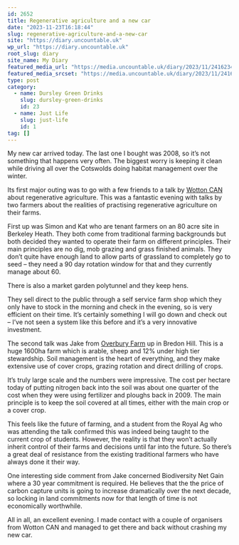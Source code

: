 ```yaml
---
id: 2652
title: Regenerative agriculture and a new car
date: "2023-11-23T16:18:44"
slug: regenerative-agriculture-and-a-new-car
site: "https://diary.uncountable.uk"
wp_url: "https://diary.uncountable.uk"
root_slug: diary
site_name: My Diary
featured_media_url: "https://media.uncountable.uk/diary/2023/11/24162346/IMG20231123083615.webp"
featured_media_srcset: "https://media.uncountable.uk/diary/2023/11/24162346/IMG20231123083615-300x217.webp 300w, https://media.uncountable.uk/diary/2023/11/24162346/IMG20231123083615-1024x742.webp 1024w, https://media.uncountable.uk/diary/2023/11/24162346/IMG20231123083615-150x150.webp 150w, https://media.uncountable.uk/diary/2023/11/24162346/IMG20231123083615-640x464.webp 640w, https://media.uncountable.uk/diary/2023/11/24162346/IMG20231123083615.webp 2000w"
type: post
category:
  - name: Dursley Green Drinks
    slug: dursley-green-drinks
    id: 23
  - name: Just Life
    slug: just-life
    id: 1
tag: []
---
```



<p>My new car arrived today.  The last one I bought was 2008, so it&#8217;s not something that happens very often.  The biggest worry is keeping it clean while driving all over the Cotswolds doing habitat management over the winter.  </p>



<p>Its first major outing was to go with a few friends to a talk by <a href="http://www.wottonareacan.org/">Wotton CAN</a> about regenerative agriculture.  This was a fantastic evening with talks by two farmers about the realities of practising regenerative agriculture on their farms.  </p>



<p>First up was Simon and Kat who are tenant farmers on an 80 acre site in Berkeley Heath.  They both come from traditional farming backgrounds but both decided they wanted to operate their farm on different principles.  Their main principles are no dig, mob grazing and grass finished animals.  They don&#8217;t quite have enough land to allow parts of grassland to completely go to seed &#8211; they need a 90 day rotation window for that and they currently manage about 60.  </p>



<p>There is also a market garden polytunnel and they keep hens.</p>



<p>They sell direct to the public through a self service farm shop which they only have to stock in the morning and check in the evening, so is very efficient on their time.  It&#8217;s certainly something I will go down and check out &#8211; I&#8217;ve not seen a system like this before and it&#8217;s a very innovative investment.</p>



<p>The second talk was Jake from <a href="https://www.overburyfarms.co.uk/about-overbury-farms-manager-and-team.html">Overbury Farm</a> up in Bredon Hill.  This is a huge 1600ha farm which is arable, sheep and 12% under high tier stewardship.  Soil management is the heart of everything, and they make extensive use of cover crops, grazing rotation and direct drilling of crops.</p>



<p>It&#8217;s truly large scale and the numbers were impressive.  The cost per hectare today of putting nitrogen back into the soil was about one quarter of the cost when they were using fertilizer and ploughs back in 2009.  The main principle is to keep the soil covered at all times, either with the main crop or a cover crop.</p>



<p>This feels like the future of farming, and a student from the Royal Ag who was attending the talk confirmed this was indeed being taught to the current crop of students.  However, the reality is that they won&#8217;t actually inherit control of their farms and decisions until far into the future.  So there&#8217;s a great deal of resistance from the existing traditional farmers who have always done it their way.</p>



<p>One interesting side comment from Jake concerned Biodiversity Net Gain where a 30 year commitment is required.  He believes that the the price of carbon capture units is going to increase dramatically over the next decade, so locking in land commitments now for that length of time is not economically worthwhile.  </p>



<p>All in all, an excellent evening.  I made contact with a couple of organisers from Wotton CAN and managed to get there and back without crashing my new car.</p>
